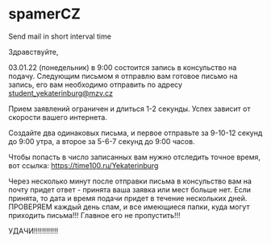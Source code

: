 # spamerCZ
Send mail in short interval time

Здравствуйте,
 
03.01.22 (понедельник) в 9:00 состоится запись в консульство на подачу.
Следующим письмом я отправлю вам готовое письмо на запись, его вам
необходимо отправить по адресу student_yekaterinburg@mzv.cz

Прием заявлений ограничен и длиться 1-2 секунды. Успех зависит от
скорости вашего интернета.

Создайте два одинаковых письма, и первое отправьте за 9-10-12 секунд до
9:00 утра, а второе за 5-6-7 секунд до 9:00 часов.

Чтобы попасть в число записанных вам
нужно отследить точное время, вот ссылка: https://time100.ru/Yekaterinburg

Через несколько минут после отправки письма в консульство вам на почту придет ответ - принята ваша заявка
или мест больше нет. Если принята, то дата и время подачи придет в
течение нескольких дней.
ПРОВЕРЯЕМ каждый день спам, и все имеющиеся папки, куда могут приходить письма!!!
Главное его не пропустить!!!

УДАЧИ!!!!!!!!!!!!
